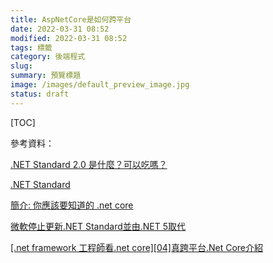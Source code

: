 ```yaml
---
title: AspNetCore是如何跨平台
date: 2022-03-31 08:52
modified: 2022-03-31 08:52
tags: 標籤
category: 後端程式
slug:
summary: 預覽標題
image: /images/default_preview_image.jpg
status: draft
---
```


[TOC]







參考資料：


[.NET Standard 2.0 是什麼？可以吃嗎？](https://blog.darkthread.net/blog/net-standard-2-0/)

[.NET Standard](https://docs.microsoft.com/zh-tw/dotnet/standard/net-standard?tabs=net-standard-2-1#net-5-and-net-standard)

[簡介: 你應該要知道的 .net core](https://medium.com/higgstar-books-store/%E7%B0%A1%E4%BB%8B-%E4%BD%A0%E6%87%89%E8%A9%B2%E8%A6%81%E7%9F%A5%E9%81%93%E7%9A%84-net-core-39827e39430d)

[微軟停止更新.NET Standard並由.NET 5取代](https://www.ithome.com.tw/news/140028)

[ [.net framework 工程師看.net core][04]真跨平台.Net Core介紹](https://blog.alantsai.net/posts/2017/10/net-framework-see-new-core-04-net-core2-intro)